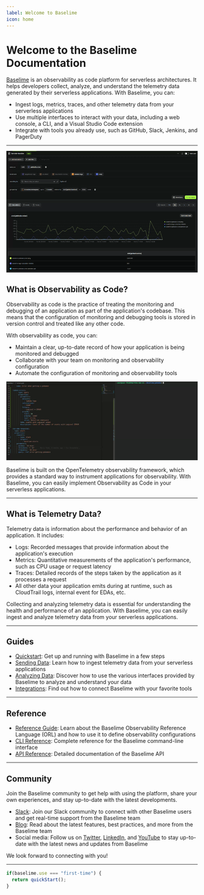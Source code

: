 ```yaml
---
label: Welcome to Baselime
icon: home
---
```

# Welcome to the Baselime Documentation

[Baselime](https://baselime.io) is an observability as code platform for serverless architectures. It helps developers collect, analyze, and understand the telemetry data generated by their serverless applications. With Baselime, you can:

- Ingest logs, metrics, traces, and other telemetry data from your serverless applications
- Use multiple interfaces to interact with your data, including a web console, a CLI, and a Visual Studio Code extension
- Integrate with tools you already use, such as GitHub, Slack, Jenkins, and PagerDuty

---

![baselime calculations, events, and traces](./baselime.gif)
## What is Observability as Code?

Observability as code is the practice of treating the monitoring and debugging of an application as part of the application's codebase. This means that the configuration of monitoring and debugging tools is stored in version control and treated like any other code.

With observability as code, you can:

- Maintain a clear, up-to-date record of how your application is being monitored and debugged
- Collaborate with your team on monitoring and observability configuration
- Automate the configuration of monitoring and observability tools

![Observability as code change](./oac.gif)

Baselime is built on the OpenTelemetry observability framework, which provides a standard way to instrument applications for observability. With Baselime, you can easily implement Observability as Code in your serverless applications.

---

## What is Telemetry Data?

Telemetry data is information about the performance and behavior of an application. It includes:

- Logs: Recorded messages that provide information about the application's execution
- Metrics: Quantitative measurements of the application's performance, such as CPU usage or request latency
- Traces: Detailed records of the steps taken by the application as it processes a request
- All other data your application emits during at runtime, such as CloudTrail logs, internal event for EDAs, etc.

Collecting and analyzing telemetry data is essential for understanding the health and performance of an application. With Baselime, you can easily ingest and analyze telemetry data from your serverless applications.


---
## Guides

- [Quickstart](./getting-started/quick-start.md): Get up and running with Baselime in a few steps
- [Sending Data](./sending-data/overview.md): Learn how to ingest telemetry data from your serverless applications
- [Analyzing Data](./analysing-data/overview.md): Discover how to use the various interfaces provided by Baselime to analyze and understand your data
- [Integrations](./): Find out how to connect Baselime with your favorite tools


---
## Reference

- [Reference Guide](../observability-reference-language/overview.md): Learn about the Baselime Observability Reference Language (ORL) and how to use it to define observability configurations
- [CLI Reference](./cli/install.md): Complete reference for the Baselime command-line interface
- [API Reference](./api/auth.md): Detailed documentation of the Baselime API

---
## Community

Join the Baselime community to get help with using the platform, share your own experiences, and stay up-to-date with the latest developments.

- [Slack](https://join.slack.com/t/baselimecommunity/shared_invite/zt-1eu7l0ag1-wxYXQV6Fr_aiB3ZPm3LhDQ): Join our Slack community to connect with other Baselime users and get real-time support from the Baselime team
- [Blog](https://baselime.io/blog): Read about the latest features, best practices, and more from the Baselime team
- Social media: Follow us on [Twitter](https://twitter.com/baselimeHQ), [LinkedIn](https://www.linkedin.com/company/baselime), and [YouTube](https://youtube.com/baselimedev) to stay up-to-date with the latest news and updates from Baselime

We look forward to connecting with you!

---

```js # :icon-code: quick-start.js
if(baselime.use === "first-time") {
  return quickStart();
}
```
